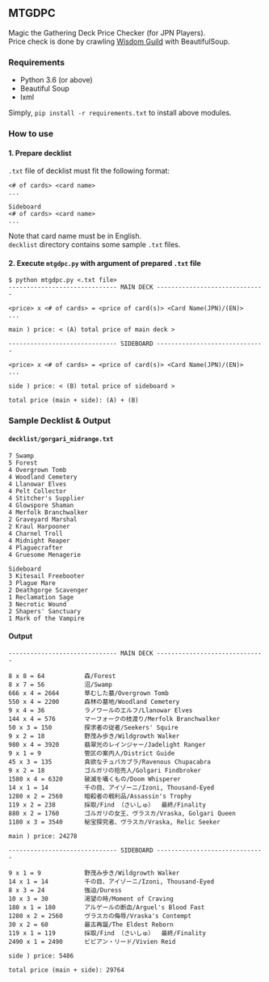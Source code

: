 ## MTGDPC

Magic the Gathering Deck Price Checker (for JPN Players).  
Price check is done by crawling [Wisdom Guild](http://www.wisdom-guild.net) with BeautifulSoup.

### Requirements

- Python 3.6 (or above)
- Beautiful Soup
- lxml

Simply, `pip install -r requirements.txt` to install above modules.

### How to use

#### 1. Prepare decklist
`.txt` file of decklist must fit the following format:
```
<# of cards> <card name>
...

Sideboard
<# of cards> <card name>
...
```
Note that card name must be in English.  
`decklist` directory contains some sample `.txt` files.

#### 2. Execute `mtgdpc.py` with argument of prepared `.txt` file
```
$ python mtgdpc.py <.txt file>
------------------------------ MAIN DECK ------------------------------

<price> x <# of cards> = <price of card(s)> <Card Name(JPN)/(EN)>
...

main ) price: < (A) total price of main deck >

------------------------------ SIDEBOARD ------------------------------

<price> x <# of cards> = <price of card(s)> <Card Name(JPN)/(EN)>
...

side ) price: < (B) total price of sideboard >

total price (main + side): (A) + (B)
```

### Sample Decklist & Output

#### `decklist/gorgari_midrange.txt`
```
7 Swamp
5 Forest
4 Overgrown Tomb
4 Woodland Cemetery
4 Llanowar Elves
4 Pelt Collector
4 Stitcher's Supplier
4 Glowspore Shaman
4 Merfolk Branchwalker
2 Graveyard Marshal
2 Kraul Harpooner
4 Charnel Troll
4 Midnight Reaper
4 Plaguecrafter
4 Gruesome Menagerie

Sideboard
3 Kitesail Freebooter
3 Plague Mare
2 Deathgorge Scavenger
1 Reclamation Sage
3 Necrotic Wound
2 Shapers' Sanctuary
1 Mark of the Vampire
```

#### Output
```
------------------------------ MAIN DECK ------------------------------

8 x 8 = 64           森/Forest
8 x 7 = 56           沼/Swamp
666 x 4 = 2664       草むした墓/Overgrown Tomb
550 x 4 = 2200       森林の墓地/Woodland Cemetery
9 x 4 = 36           ラノワールのエルフ/Llanowar Elves
144 x 4 = 576        マーフォークの枝渡り/Merfolk Branchwalker
50 x 3 = 150         探求者の従者/Seekers' Squire
9 x 2 = 18           野茂み歩き/Wildgrowth Walker
980 x 4 = 3920       翡翠光のレインジャー/Jadelight Ranger
9 x 1 = 9            管区の案内人/District Guide
45 x 3 = 135         貪欲なチュパカブラ/Ravenous Chupacabra
9 x 2 = 18           ゴルガリの拾売人/Golgari Findbroker
1580 x 4 = 6320      破滅を囁くもの/Doom Whisperer
14 x 1 = 14          千の目、アイゾーニ/Izoni, Thousand-Eyed
1280 x 2 = 2560      暗殺者の戦利品/Assassin's Trophy
119 x 2 = 238        採取/Find （さいしゅ）  最終/Finality
880 x 2 = 1760       ゴルガリの女王、ヴラスカ/Vraska, Golgari Queen
1180 x 3 = 3540      秘宝探究者、ヴラスカ/Vraska, Relic Seeker

main ) price: 24278

------------------------------ SIDEBOARD ------------------------------

9 x 1 = 9            野茂み歩き/Wildgrowth Walker
14 x 1 = 14          千の目、アイゾーニ/Izoni, Thousand-Eyed
8 x 3 = 24           強迫/Duress
10 x 3 = 30          渇望の時/Moment of Craving
180 x 1 = 180        アルゲールの断血/Arguel's Blood Fast
1280 x 2 = 2560      ヴラスカの侮辱/Vraska's Contempt
30 x 2 = 60          最古再誕/The Eldest Reborn
119 x 1 = 119        採取/Find （さいしゅ）  最終/Finality
2490 x 1 = 2490      ビビアン・リード/Vivien Reid

side ) price: 5486

total price (main + side): 29764
```
